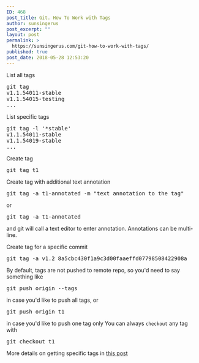```yaml
---
ID: 468
post_title: Git. How To Work with Tags
author: sunsingerus
post_excerpt: ""
layout: post
permalink: >
  https://sunsingerus.com/git-how-to-work-with-tags/
published: true
post_date: 2018-05-28 12:53:20
---
```

List all tags
<pre>
git tag
v1.1.54011-stable
v1.1.54015-testing
...
</pre>

List specific tags
<pre>
git tag -l '*stable'
v1.1.54011-stable
v1.1.54019-stable
...
</pre>

Create tag
<pre>
git tag t1
</pre>

Create tag with additional text annotation
<pre>
git tag -a t1-annotated -m "text annotation to the tag"
</pre>
or
<pre>
git tag -a t1-annotated
</pre>
and git will call a text editor to enter annotation. Annotations can be multi-line.

Create tag for a specific commit
<pre>
git tag -a v1.2 8a5cbc430f1a9c3d00faaeffd07798508422908a 
</pre>

By default, tags are not pushed to remote repo, so you'd need to say something like
<pre>
git push origin --tags
</pre>
in case you'd like to push all tags, or
<pre>
git push origin t1
</pre>
in case you'd like to push one tag only
You can always <code>checkout</code> any tag with
<pre>
git checkout t1
</pre>
More details on getting specific tags in <a href="https://sunsingerus.com/how-to-get-a-specific-tag-with-git/" rel="noopener" target="_blank">this post</a>